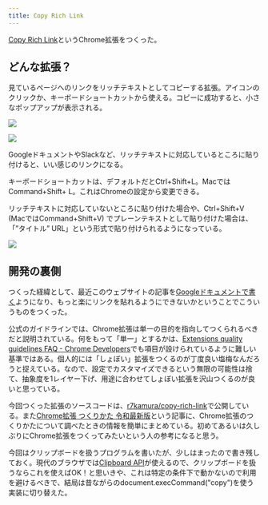 ```yaml
---
title: Copy Rich Link
---
```

[Copy Rich Link](https://chrome.google.com/webstore/detail/copy-rich-link/hikiamlgpdcabppakpmemaofmkgknpea)というChrome拡張をつくった。

どんな拡張？
------

見ているページへのリンクをリッチテキストとしてコピーする拡張。アイコンのクリックか、キーボードショートカットから使える。コピーに成功すると、小さなポップアップが表示される。

![](https://lh4.googleusercontent.com/ytYXcQ_TjI1hwggievdkWHQMC7IsPjq3q9oN-nMOBfG6pz0gBK2_cbCv44EBFE3AKlERvk5YioppFgYKsEIYwpCr5B9YkbLQ-yZmNmo-EQAF18Oa_zds-B9DbOanyjd47CapeWGJPr_Uxwan1Wwt7NDc5lFX1JB2xSFz8rfYVobukRj5IojB5JOaw-GQ)

![](https://lh3.googleusercontent.com/8vjBXo0tpVvwC5u4k9d8E8gl1zrZZNxbq_pPJqB1v1Jn3PomZWUnW_scwTxpgt66P_udYY_SFBHF_LLQcc_P7j_5VZLCMnbVsKeNwoiufjs18lKEGqMoSMksdfs6uYoVFoRgrZeV4nB7VYmc7KJmlNEf5bL1yWXR7CZZq52mUMaZYyxkEsQaVqiT2sp3)

GoogleドキュメントやSlackなど、リッチテキストに対応しているところに貼り付けると、いい感じのリンクになる。

キーボードショートカットは、デフォルトだとCtrl+Shift+L。MacではCommand+Shift+ L。これはChromeの設定から変更できる。

リッチテキストに対応していないところに貼り付けた場合や、Ctrl+Shift+V (MacではCommand+Shift+V) でプレーンテキストとして貼り付けた場合は、「”タイトル” URL」という形式で貼り付けられるようになっている。

![](https://lh5.googleusercontent.com/f-FfUKlA4OVz3OlT0RG9MMTE0rM1rX-FEmKx8oHejZk6COo-1kE7S9jJw4Vhtlx7p09b0g-FqN1rh2ml-oTKcg0--He9QviEApZ_cmJDfX3z38_OhOLiz0vahpnt0KKSG6y5Mt-Pu9EI6acaCdcC8V7XZ6DUDpQDRbVK4LQstgXXTk57msqaddJfQV1d)

開発の裏側
-----

つくった経緯として、最近このウェブサイトの記事を[Googleドキュメントで書く](https://r7kamura.com/articles/2022-05-04-diary)ようになり、もっと楽にリンクを貼れるようにできないかということでこういうものをつくった。

公式のガイドラインでは、Chrome拡張は単一の目的を指向してつくられるべきだと説明されている。何をもって「単一」とするかは、[Extensions quality guidelines FAQ - Chrome Developers](https://developer.chrome.com/docs/extensions/mv3/single_purpose/#one)でも項目が設けられているように難しい基準ではある。個人的には「しょぼい」拡張をつくるのが丁度良い塩梅なんだろうと捉えている。なので、設定でカスタマイズできるという無限の可能性は捨て、抽象度を1レイヤー下げ、用途に合わせてしょぼい拡張を沢山つくるのが良いと思っている。

今回つくった拡張のソースコードは、[r7kamura/copy-rich-link](https://github.com/r7kamura/copy-rich-link)で公開している。また[Chrome拡張 つくりかた 令和最新版](https://r7kamura.com/articles/2022-05-07-chrome-extension-dev-2022)という記事に、Chrome拡張のつくりかたについて調べたときの情報を簡単にまとめている。初めてあるいは久しぶりにChrome拡張をつくってみたいという人の参考になると思う。

今回はクリップボードを扱うプログラムを書いたが、少しはまったので書き残しておく。現代のブラウザでは[Clipboard API](https://developer.mozilla.org/ja/docs/Web/API/Clipboard)が使えるので、クリップボードを扱うならこれを使えばOK！と思いきや、これは特定の条件下で動かないので利用を避けるべきで、結局は昔ながらのdocument.execCommand("copy")を使う実装に切り替えた。
